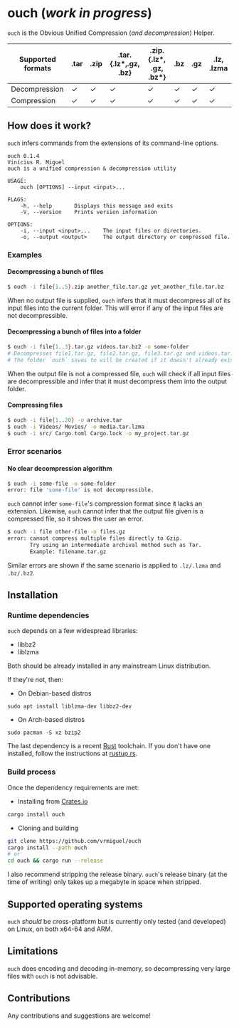 # ouch (_work in progress_)

`ouch` is the Obvious Unified Compression (_and decompression_) Helper. 


| Supported formats | .tar | .zip | .tar.{.lz*,.gz, .bz}         | .zip.{.lz*, .gz, .bz*}       | .bz | .gz | .lz, .lzma |
|-------------------|------|------|------------------------------|------------------------------|-----|-----|------------|
| Decompression     |   ✓  |   ✓  |               ✓              |               ✓              |  ✓  |  ✓  |      ✓     |
| Compression       |   ✓  |   ✓  |               ✓              |               ✓              |  ✓  |  ✓  |      ✓     |

## How does it work?

`ouch` infers commands from the extensions of its command-line options.

```
ouch 0.1.4
Vinícius R. Miguel
ouch is a unified compression & decompression utility

USAGE:
    ouch [OPTIONS] --input <input>...

FLAGS:
    -h, --help       Displays this message and exits
    -V, --version    Prints version information

OPTIONS:
    -i, --input <input>...    The input files or directories.
    -o, --output <output>     The output directory or compressed file.
```

### Examples

#### Decompressing a bunch of files

```bash
$ ouch -i file{1..5}.zip another_file.tar.gz yet_another_file.tar.bz
```

When no output file is supplied, `ouch` infers that it must decompress all of its input files into the current folder. This will error if any of the input files are not decompressible.

#### Decompressing a bunch of files into a folder

```bash
$ ouch -i file{1..3}.tar.gz videos.tar.bz2 -o some-folder
# Decompresses file1.tar.gz, file2.tar.gz, file3.tar.gz and videos.tar.bz2 to some-folder
# The folder `ouch` saves to will be created if it doesn't already exist
```

When the output file is not a compressed file, `ouch` will check if all input files are decompressible and infer that it must decompress them into the output folder.

#### Compressing files 

```bash
$ ouch -i file{1..20} -o archive.tar
$ ouch -i Videos/ Movies/ -o media.tar.lzma
$ ouch -i src/ Cargo.toml Cargo.lock -o my_project.tar.gz
```

### Error scenarios

#### No clear decompression algorithm

```bash
$ ouch -i some-file -o some-folder
error: file 'some-file' is not decompressible.
```

`ouch` cannot infer `some-file`'s compression format since it lacks an extension. Likewise, `ouch` cannot infer that the output file given is a compressed file, so it shows the user an error.

```bash
$ ouch -i file other-file -o files.gz
error: cannot compress multiple files directly to Gzip.
       Try using an intermediate archival method such as Tar.
       Example: filename.tar.gz
```

Similar errors are shown if the same scenario is applied to `.lz/.lzma` and `.bz/.bz2`.

## Installation

### Runtime dependencies

`ouch` depends on a few widespread libraries:
* libbz2
* liblzma

Both should be already installed in any mainstream Linux distribution.

If they're not, then:

* On Debian-based distros

`sudo apt install liblzma-dev libbz2-dev`

* On Arch-based distros

`sudo pacman -S xz bzip2`

The last dependency is a recent [Rust](https://www.rust-lang.org/) toolchain. If you don't have one installed, follow the instructions at [rustup.rs](https://rustup.rs/).

### Build process

Once the dependency requirements are met:

* Installing from [Crates.io](https://crates.io)

```bash
cargo install ouch
```

* Cloning and building

```bash
git clone https://github.com/vrmiguel/ouch
cargo install --path ouch
# or
cd ouch && cargo run --release
```

I also recommend stripping the release binary. `ouch`'s release binary (at the time of writing) only takes up a megabyte in space when stripped.

## Supported operating systems

`ouch` _should_ be cross-platform but is currently only tested (and developed) on Linux, on both x64-64 and ARM.

## Limitations

`ouch` does encoding and decoding in-memory, so decompressing very large files with `ouch` is not advisable.

## Contributions

Any contributions and suggestions are welcome!
